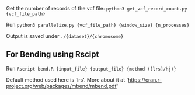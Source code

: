 Get the number of records of the vcf file: `python3 get_vcf_record_count.py {vcf_file_path}`

Run `python3 parallelize.py {vcf_file_path} {window_size} {n_processes}`

Output is saved under `./{dataset}/{chromosome}`

## For Bending using Rscipt

Run `Rscript bend.R {input_file} {output_file} {method ([lrs]/hj)}`

Default method used here is 'lrs'. More about it at 'https://cran.r-project.org/web/packages/mbend/mbend.pdf'
